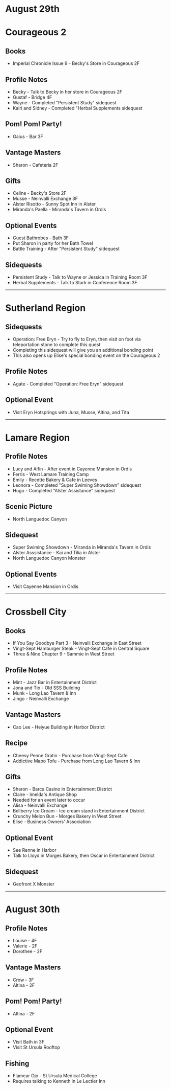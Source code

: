 # August 29th
# Courageous 2
## Books
- Imperial Chronicle Issue 9 - Becky's Store in Courageous 2F
## Profile Notes
- Becky - Talk to Becky in her store in Courageous 2F
- Gustaf - Bridge 4F
- Wayne - Completed "Persistent Study" sidequest
- Kairi and Sidney - Completed "Herbal Supplements sidequest
## Pom! Pom! Party!
- Gaius - Bar 3F
## Vantage Masters
- Sharon - Cafeteria 2F
## Gifts
- Celine - Becky's Store 2F
- Musse - Neinvalli Exchange 3F
 - Alster Risotto - Sunny Spot Inn in Alster
 - Miranda's Paella - Miranda's Tavern in Ordis
## Optional Events
- Guest Bathrobes - Bath 3F
 - Put Sharon in party for her Bath Towel
- Battle Training - After "Persistent Study" sidequest
## Sidequests
- Persistent Study - Talk to Wayne or Jessica in Training Room 3F
- Herbal Supplements - Talk to Stark in Conference Room 3F

----------------------------------------------------------------------------------

# Sutherland Region
## Sidequests
- Operation: Free Eryn - Try to fly to Eryn, then visit on foot via teleportation stone to complete this quest
 - Completing this sidequest will give you an additional bonding point
 - This also opens up Elise's special bonding event on the Courageous 2
## Profile Notes
- Agate - Completed "Operation: Free Eryn" sidequest
## Optional Event
- Visit Eryn Hotsprings with Juna, Musse, Altina, and Tita

----------------------------------------------------------------------------------

# Lamare Region
## Profile Notes
- Lucy and Alfin - After event in Cayenne Mansion in Ordis
- Ferris - West Lamare Training Camp
- Emily - Recette Bakery & Cafe in Leeves
- Leonora - Completed "Super Swiming Showdown" sidequest
- Hugo - Completed "Alster Assistance" sidequest
## Scenic Picture
- North Languedoc Canyon
## Sidequest
- Super Swiming Showdown - Miranda in Miranda's Tavern in Ordis
- Alster Asssistance - Kai and Tilia in Alster
- North Languedoc Canyon Monster
## Optional Events
- Visit Cayenne Mansion in Ordis

----------------------------------------------------------------------------------

# Crossbell City
## Books
- If You Say Goodbye Part 3 - Neinvalli Exchange in East Street
 - Vingt-Sept Hamburger Steak - Vingt-Sept Cafe in Central Square
- Three & Nine Chapter 9 - Sammie in West Street
## Profile Notes
- Mint - Jazz Bar in Entertainment District
- Jona and Tio - Old SSS Building
- Munk - Long Lao Tavern & Inn
- Jingo - Neinvalli Exchange
## Vantage Masters
- Cao Lee - Heiyue Building in Harbor District
## Recipe
- Cheesy Penne Gratin - Purchase from Vingt-Sept Cafe
- Addictive Mapo Tofu - Purchase from Long Lao Tavern & Inn
## Gifts
- Sharon - Barca Casino in Entertainment District
- Claire - Imelda's Antique Shop
 - Needed for an event later to occur
- Alisa - Neinvalli Exchange
 - Bellberry Ice Cream - Ice cream stand in Entertainment District
 - Crunchy Melon Bun - Morges Bakery in West Street
- Elise - Business Owners' Association
## Optional Event
- See Renne in Harbor
- Talk to Lloyd in Morges Bakery, then Oscar in Entertainment District
## Sidequest
- Geofront X Monster

----------------------------------------------------------------------------------

# August 30th
## Profile Notes
- Louise - 4F
- Valerie - 2F
- Dorothee - 2F
## Vantage Masters
- Crow - 3F
- Altina - 2F
## Pom! Pom! Party!
- Altina - 2F
## Optional Event
- Visit Bath in 3F
- Visit St Ursula Rooftop
## Fishing
- Flamear Ojo - St Ursula Medical College
 - Requires talking to Kenneth in Le Lectier Inn
